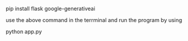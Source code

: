 pip install flask google-generativeai

use the above command in the terrminal and run the program by using 

python app.py
